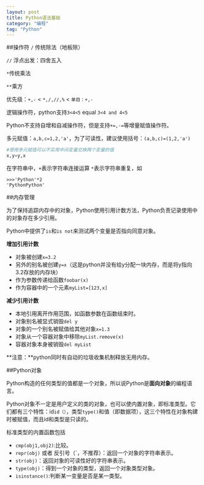 ```yaml
---
layout: post
title: Python语法基础
category: "编程"
tag: "Python"
---
```




##操作符
`/`   传统除法（地板除）

`//`  浮点出发：四舍五入

`*`传统乘法

`**`乘方

优先级：`+,-` < `*,/,//,%` < `单目：+,-`



逻辑操作符，python支持`3<4<5` equal `3<4 and 4<5`



Python不支持自增和自减操作符，但是支持`+=,-=`等增量赋值操作符。

多元赋值：`a,b,c=1,2,'a'`，为了可读性，建议使用括号：`(a,b,c)=(1,2,'a')`


```python
#使用多元赋值可以不实用中间变量交换两个变量的值
x,y=y,x
```


在字符串中，`+`表示字符串连接运算
`*`表示字符串重复，如

```
>>>'Python'*2
'PythonPython'
```


##内存管理

为了保持追踪内存中的对象，Python使用引用计数方法，Python负责记录使用中的对象存在多少引用。

Python中提供了`is`和`is not`来测试两个变量是否指向同意对象。

**增加引用计数**


- 对象被创建`x=3.2`
- 另外的别名被创建`y=x`（这是python并没有给y分配一块内存，而是将y指向3.2存放的内存块）
- 作为参数传递给函数`foobar(x)`
- 作为容器中的一个元素`myList=[123,x]`

**减少引用计数**

- 本地引用离开作用范围，如函数参数在函数结束时。
- 对象别名被显式销毁`del y`
- 对象的一个别名被赋值给其他对象`x=1.3`
- 对象从一个容器对象中移除`myList.remove(x)`
- 容器对象本身被销毁`del myList`


**注意：**python同时有自动的垃圾收集机制释放无用内存。



##Python对象

Python构造的任何类型的值都是一个对象，所以说Python是**面向对象**的编程语言。

Python对象不一定是用户定义的类的对象，也可以使内置对象，即标准类型。它们都有三个特性：id`id（）`，类型`type()`和值（即数据项），这三个特性在对象构建时被赋值，而且id和类型是只读的。

标准类型的内置函数包括

- `cmp(obj1,obj2)`:比较。
- `repr(obj)` 或者 反引号（`，不推荐）：返回一个对象的字符串表示。
- `str(obj)`：返回对象的可读性好的字符串表示。
- `type(obj)`：得到一个对象的类型，返回一个对象类型对象。
- `isinstance()`:判断某一变量是否是某一类型。












